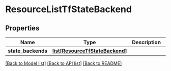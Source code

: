 # ResourceListTfStateBackend

## Properties
Name | Type | Description | Notes
------------ | ------------- | ------------- | -------------
**state_backends** | [**list[ResourceTfStateBackend]**](ResourceTfStateBackend.md) |  | 

[[Back to Model list]](../README.md#documentation-for-models) [[Back to API list]](../README.md#documentation-for-api-endpoints) [[Back to README]](../README.md)


